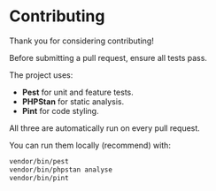 # Contributing

Thank you for considering contributing!

Before submitting a pull request, ensure all tests pass.

The project uses:

- **Pest** for unit and feature tests.
- **PHPStan** for static analysis.
- **Pint** for code styling.

All three are automatically run on every pull request.

You can run them locally (recommend) with:

```bash
vendor/bin/pest
vendor/bin/phpstan analyse
vendor/bin/pint
```